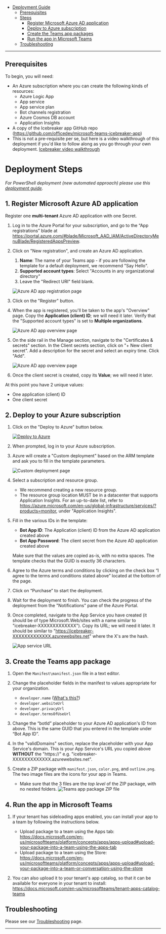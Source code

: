 - [Deployment Guide](#)
    - [Prerequisites](#prerequisites)
    - [Steps](#Deployment-Steps)
        - [Register Microsoft Azure AD application](#1-register-microsoft-azure-ad-application)
        - [Deploy to Azure subscription](#2-deploy-to-your-azure-subscription)
        - [Create the Teams app packages](#3-create-the-teams-app-package)
        - [Run the app in Microsoft Teams](#4-run-the-app-in-microsoft-teams)
    - [Troubleshooting](#troubleshooting)

***
## Prerequisites

To begin, you will need:
* An Azure subscription where you can create the following kinds of resources:
    * Azure Logic App
    * App service
    * App service plan
    * Bot channels registration
    * Azure Cosmos DB account
    * Application Insights
* A copy of the Icebreaker app GitHub repo (https://github.com/officedev/microsoft-teams-icebreaker-app)
* This is not a pre-requisite per se, but here is a video walkthrough of this deployment if you'd like to follow along as you go through your own deployment. [Icebreaker video walkthrough](https://www.youtube.com/watch?v=BkoLT3MEtZg)

# Deployment Steps

*For PowerShell deployment (new automated approach) please use this [deployment guide](Deployment-Guide).*

## 1. Register Microsoft Azure AD application

Register one **multi-tenant** Azure AD application with one Secret.

1. Log in to the Azure Portal for your subscription, and go to the “App registrations” blade at https://portal.azure.com/#blade/Microsoft_AAD_IAM/ActiveDirectoryMenuBlade/RegisteredAppsPreview.

1. Click on "New registration", and create an Azure AD application.
    1. **Name**: The name of your Teams app - if you are following the template for a default deployment, we recommend "Say Hello".
    1. **Supported account types**: Select "Accounts in any organizational directory"
    1. Leave the "Redirect URI" field blank.

    ![Azure AD app registration page](images/multitenant_app_creation.png)

1. Click on the "Register" button.

1. When the app is registered, you'll be taken to the app's "Overview" page. Copy the **Application (client) ID**; we will need it later. Verify that the "Supported account types" is set to **Multiple organizations**.

    ![Azure AD app overview page](images/multitenant_app_overview.png)

1. On the side rail in the Manage section, navigate to the "Certificates & secrets" section. In the Client secrets section, click on "+ New client secret". Add a description for the secret and select an expiry time. Click "Add".

    ![Azure AD app overview page](images/multitenant_app_secret.png)

1. Once the client secret is created, copy its **Value**; we will need it later.

At this point you have 2 unique values:
* One application (client) ID
* One client secret

## 2. Deploy to your Azure subscription

1. Click on the "Deploy to Azure" button below.

    [![Deploy to Azure](https://azuredeploy.net/deploybutton.png)](https://portal.azure.com/#create/Microsoft.Template/uri/https%3A%2F%2Fraw.githubusercontent.com%2FOfficeDev%2Fmicrosoft-teams-icebreaker-app%2Fmaster%2FDeployment%2Fazuredeploy.json)

1. When prompted, log in to your Azure subscription.

1. Azure will create a "Custom deployment" based on the ARM template and ask you to fill in the template parameters.

    ![Custom deployment page](images/custom_deployment.png)

1. Select a subscription and resource group.
    * We recommend creating a new resource group.
    * The resource group location MUST be in a datacenter that supports Application Insights. For an up-to-date list, refer to https://azure.microsoft.com/en-us/global-infrastructure/services/?products=monitor, under "Application Insights".

1. Fill in the various IDs in the template:
    * **Bot App ID**: The Application (client) ID from the Azure AD application created above
    * **Bot App Password**: The client secret from the Azure AD application created above

    Make sure that the values are copied as-is, with no extra spaces. The template checks that the GUID is exactly 36 characters.

1. Agree to the Azure terms and conditions by clicking on the check box “I agree to the terms and conditions stated above” located at the bottom of the page.

1. Click on “Purchase” to start the deployment.

1. Wait for the deployment to finish. You can check the progress of the deployment from the "Notifications" pane of the Azure Portal.

1. Once completed, navigate to the App Service you have created (it should be of type Microsoft.Web/sites with a name similar to "icebreaker-XXXXXXXXXXXXX"). Copy its URL; we will need it later. It should be similar to "https://icebreaker-XXXXXXXXXXXXX.azurewebsites.net" where the X's are the hash.

    ![App service URL](images/app_service_url.png)

## 3. Create the Teams app package

1. Open the `Manifest\manifest.json` file in a text editor.

1. Change the placeholder fields in the manifest to values appropriate for your organization.
    * `developer.name` ([What's this?](https://docs.microsoft.com/en-us/microsoftteams/platform/resources/schema/manifest-schema#developer))
    * `developer.websiteUrl`
    * `developer.privacyUrl`
    * `developer.termsOfUseUrl`

1. Change the “botId” placeholder to your Azure AD application's ID from above. This is the same GUID that you entered in the template under “Bot App ID”.

1. In the "validDomains" section, replace the placeholder with your App Service's domain. This is your App Service's URL you copied above **WITHOUT** the "https://" e.g. "icebreaker-XXXXXXXXXXXXX.azurewebsites.net".

1. Create a ZIP package with `manifest.json`, `color.png`, and `outline.png`. The two image files are the icons for your app in Teams.
    * Make sure that the 3 files are the *top level* of the ZIP package, with no nested folders.
    ![Teams app package ZIP file](images/app_package_zip.png)

## 4. Run the app in Microsoft Teams

1.	If your tenant has sideloading apps enabled, you can install your app to a team by following the instructions below.
    * Upload package to a team using the Apps tab: https://docs.microsoft.com/en-us/microsoftteams/platform/concepts/apps/apps-upload#upload-your-package-into-a-team-using-the-apps-tab
    * Upload package to a team using the Store: https://docs.microsoft.com/en-us/microsoftteams/platform/concepts/apps/apps-upload#upload-your-package-into-a-team-or-conversation-using-the-store

1.	You can also upload it to your tenant's app catalog, so that it can be available for everyone in your tenant to install: https://docs.microsoft.com/en-us/microsoftteams/tenant-apps-catalog-teams

## Troubleshooting

Please see our [Troubleshooting](Troubleshooting) page.

***

